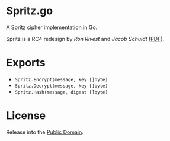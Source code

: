 # Spritz.go
A Spritz cipher implementation in Go.

Spritz is a RC4 redesign by *Ron Rivest* and *Jacob Schuldt*
[(PDF)](doc/RS14.pdf).

# Exports

* `Spritz.Encrypt(message, key []byte)`
* `Spritz.Decrypt(message, key []byte)`
* `Spritz.Hash(message, digest []byte)`

# License
Release into the [Public Domain](LICENSE.txt).